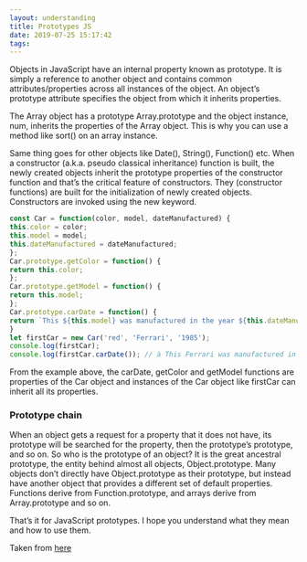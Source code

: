```yaml
---
layout: understanding
title: Prototypes JS
date: 2019-07-25 15:17:42
tags:
---
```


Objects in JavaScript have an internal property known as prototype. It is simply a reference to another object and contains common attributes/properties across all instances of the object. An object’s prototype attribute specifies the object from which it inherits properties.

The Array object has a prototype Array.prototype and the object instance, num, inherits the properties of the Array object. This is why you can use a method like sort() on an array instance.

Same thing goes for other objects like Date(), String(), Function() etc.
When a constructor (a.k.a. pseudo classical inheritance) function is built, the newly created objects inherit the prototype properties of the constructor function and that’s the critical feature of constructors. They (constructor functions) are built for the initialization of newly created objects. Constructors are invoked using the new keyword.

```javascript
const Car = function(color, model, dateManufactured) {
this.color = color;
this.model = model;
this.dateManufactured = dateManufactured;
};
Car.prototype.getColor = function() {
return this.color;
};
Car.prototype.getModel = function() {
return this.model;
};
Car.prototype.carDate = function() {
return `This ${this.model} was manufactured in the year ${this.dateManufactured}`
}
let firstCar = new Car('red', 'Ferrari', '1985');
console.log(firstCar);
console.log(firstCar.carDate()); // à This Ferrari was manufactured in the year 1985.
```

From the example above, the carDate, getColor and getModel functions are properties of the Car object and instances of the Car object like firstCar can inherit all its properties.

### Prototype chain
When an object gets a request for a property that it does not have, its prototype will be searched for the property, then the prototype’s prototype, and so on. So who is the prototype of an object? It is the great ancestral prototype, the entity behind almost all objects, Object.prototype. Many objects don’t directly have Object.prototype as their prototype, but instead have another object that provides a different set of default properties. Functions derive from Function.prototype, and arrays derive from Array.prototype and so on.

That’s it for JavaScript prototypes. I hope you understand what they mean and how to use them.

Taken from [here](https://medium.com/backticks-tildes/javascript-prototypes-ee46810e4866)


